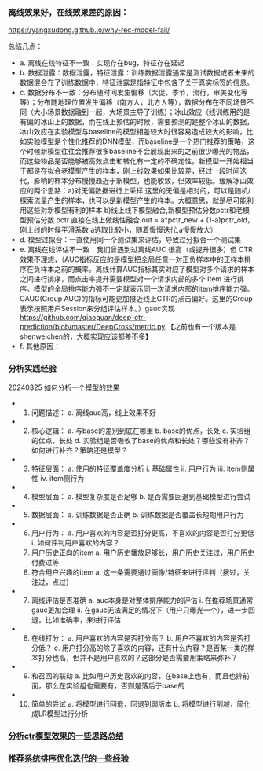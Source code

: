 ### 离线效果好，在线效果差的原因：
https://yangxudong.github.io/why-rec-model-fail/

总结几点：
- a. 离线在线特征不一致：实现存在bug，特征存在延迟
- b. 数据泄露：数据泄露，特征泄露：训练数据泄露通常是测试数据或者未来的数据混合在了训练数据中，特征泄露是指特征中包含了关于真实标签的信息。
- c. 数据分布不一致：分布随时间发生偏移（大促，季节，流行，审美变化等等）；分布随地理位置发生偏移（南方人，北方人等），数据分布在不同场景不同（大小场景数据融到一起，大场景主导了训练）；冰山效应（线训练用的是有偏的冰山上的数据，而在线上预估的时候，需要预测的是整个冰山的数据，冰山效应在实验模型与baseline的模型相差较大时很容易造成较大的影响，比如实验模型是个性化推荐的DNN模型，而baseline是一个热门推荐的策略，这个时候新模型往往会推荐很多baseline不会展现出来的之前很少曝光的物品，而这些物品是否能够被高效点击和转化有一定的不确定性。新模型一开始相当于都是在拟合老模型产生的样本，刚上线效果如果比较差，经过一段时间迭代，影响的样本分布慢慢趋近于新模型，也能收敛，但效率较低。缓解冰山效应的两个思路：a)对无偏数据进行上采样
这里的无偏是相对的，可以是随机/探索流量产生的样本，也可以是新模型产生的样本。大概意思，就是尽可能利用这些对新模型有利的样本 b)线上线下模型融合,新模型预估分数pctr和老模型预估分数 pctr 直接在线上做线性融合 out = a*pctr_new + (1-a)pctr_old，刚上线的时候平滑系数 a选取比较小，随着慢慢迭代,a慢慢放大）
- d. 模型过拟合：一直使用同一个测试集来评估，导致过分拟合一个测试集
- e. 离线在线评估不一致：我们曾遇到过离线AUC 很高（或提升很多）但 CTR 效果不理想，（AUC指标反应的是模型把全局任意一对正负样本中的正样本排序在负样本之前的概率。离线计算AUC指标其实对应了模型对多个请求的样本之间进行排序，而点击率提升需要模型对一个请求内部的多个 Item 进行排序。模型的全局排序能力强不一定就表示同一次请求内部的item排序能力强。GAUC(Group AUC)的指标可能更加接近线上CTR的点击偏好。这里的Group表示按照用户Session来分组评估样本。）gauc实现 https://github.com/qiaoguan/deep-ctr-prediction/blob/master/DeepCross/metric.py 【之前也有一个版本是 shenweichen的，大概实现应该都差不多】
- f. 其他原因：



### 分析实践经验

20240325  如何分析一个模型的效果
- 1. 问题描述：
    a. 离线auc高，线上效果不好
- 2. 核心逻辑：
    a. 与base的差别到底在哪里
    b. base的优点，长处
    c. 实验组的优点，长处
    d. 实验组是否吸收了base的优点和长处？哪些没有补齐？如何进行补齐？策略还是模型？
- 3. 特征层面：
    a. 使用的特征覆盖度分析
    i. 基础属性
    ii. 用户行为
    iii. item侧属性
    iv. item侧行为
- 4. 模型层面：
    a. 模型复杂度是否足够
    b. 是否需要回退到基础模型进行尝试
- 5. 数据层面：
    a. 训练数据是否正确
    b. 训练数据是否覆盖长短期用户行为
- 6. 用户行为：
    a. 用户喜欢的内容是否打分更高，不喜欢的内容是否打分更低
    i. 如何评判用户喜欢的内容？
    1. 用户历史正向的item
    a. 用户历史播放足够长，用户历史关注过，用户历史付费过等
    2. 符合用户兴趣的item
    a. 这一条需要通过画像/特征来进行评判（搜过，关注过，点过）
- 7. 离线评估是否准确
    a. auc本身是对整体排序能力的评估
    i. 在推荐场景通常gauc更加合理
    ii. 在gauc无法满足的情况下（用户只曝光一个），进一步回退，比如准确率，来进行评估
- 8. 在线打分：
    a. 用户喜欢的内容是否打分高？
    b. 用户不喜欢的内容是否打分低？
    c. 用户打分高的除了喜欢的内容，还有什么内容？是否某一类的样本打分也高，但并不是用户喜欢的？这部分是否需要用策略来弥补？
- 9. 和召回的联动
    a. 比如用户历史喜欢的内容，在base上也有，而且也排前面，那么在实验组也需要有，否则是落后于base的
- 10. 简单的尝试
    a. 将模型进行回退，回退到弱版本
    b. 将模型进行削减，简化成LR模型进行分析



### [分析ctr模型效果的一些思路总结](https://blog.csdn.net/u010395430/article/details/112723986)


### [推荐系统排序优化迭代的一些经验](https://mx-1024.github.io/posts/2020/02/09/62333/)
